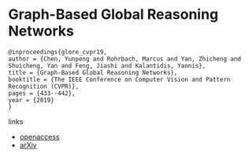 # Graph-Based Global Reasoning Networks

```
@inproceedings{glore_cvpr19,
author = {Chen, Yunpeng and Rohrbach, Marcus and Yan, Zhicheng and Shuicheng, Yan and Feng, Jiashi and Kalantidis, Yannis},
title = {Graph-Based Global Reasoning Networks},
booktitle = {The IEEE Conference on Computer Vision and Pattern Recognition (CVPR)},
pages = {433--442},
year = {2019}
} 
```

links
- [openaccess](http://openaccess.thecvf.com/content_CVPR_2019/html/Chen_Graph-Based_Global_Reasoning_Networks_CVPR_2019_paper.html)
- [arXiv](https://arxiv.org/abs/1811.12814)
